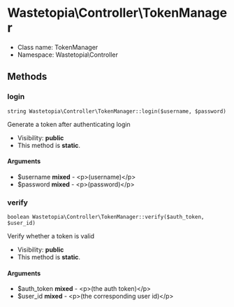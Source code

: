 Wastetopia\Controller\TokenManager
===============






* Class name: TokenManager
* Namespace: Wastetopia\Controller







Methods
-------


### login

    string Wastetopia\Controller\TokenManager::login($username, $password)

Generate a token after authenticating login



* Visibility: **public**
* This method is **static**.


#### Arguments
* $username **mixed** - &lt;p&gt;(username)&lt;/p&gt;
* $password **mixed** - &lt;p&gt;(password)&lt;/p&gt;



### verify

    boolean Wastetopia\Controller\TokenManager::verify($auth_token, $user_id)

Verify whether a token is valid



* Visibility: **public**
* This method is **static**.


#### Arguments
* $auth_token **mixed** - &lt;p&gt;(the auth token)&lt;/p&gt;
* $user_id **mixed** - &lt;p&gt;(the corresponding user id)&lt;/p&gt;


